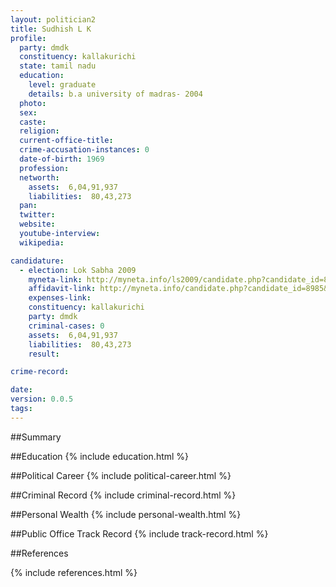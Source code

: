 ```yaml
---
layout: politician2
title: Sudhish L K
profile: 
  party: dmdk
  constituency: kallakurichi
  state: tamil nadu
  education: 
    level: graduate
    details: b.a university of madras- 2004
  photo: 
  sex: 
  caste: 
  religion: 
  current-office-title: 
  crime-accusation-instances: 0
  date-of-birth: 1969
  profession: 
  networth: 
    assets:  6,04,91,937
    liabilities:  80,43,273
  pan: 
  twitter: 
  website: 
  youtube-interview: 
  wikipedia: 

candidature: 
  - election: Lok Sabha 2009
    myneta-link: http://myneta.info/ls2009/candidate.php?candidate_id=8985
    affidavit-link: http://myneta.info/candidate.php?candidate_id=8985&scan=original
    expenses-link: 
    constituency: kallakurichi 
    party: dmdk
    criminal-cases: 0
    assets:  6,04,91,937
    liabilities:  80,43,273
    result:  

crime-record: 

date: 
version: 0.0.5
tags: 
---
```

##Summary


##Education
{% include education.html %}


##Political Career
{% include political-career.html %}


##Criminal Record
{% include criminal-record.html %}


##Personal Wealth
{% include personal-wealth.html %}


##Public Office Track Record
{% include track-record.html %}


##References


{% include references.html %}